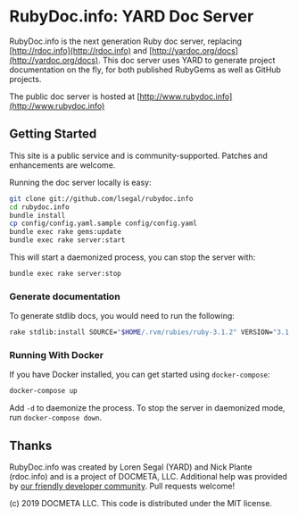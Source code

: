 # RubyDoc.info: YARD Doc Server

RubyDoc.info is the next generation Ruby doc server, replacing
[http://rdoc.info](http://rdoc.info) and
[http://yardoc.org/docs](http://yardoc.org/docs).
This doc server uses YARD to generate project documentation on the fly, for
both published RubyGems as well as GitHub projects.

The public doc server is hosted at [http://www.rubydoc.info](http://www.rubydoc.info)

## Getting Started

This site is a public service and is community-supported. Patches and
enhancements are welcome.

Running the doc server locally is easy:

```sh
git clone git://github.com/lsegal/rubydoc.info
cd rubydoc.info
bundle install
cp config/config.yaml.sample config/config.yaml
bundle exec rake gems:update
bundle exec rake server:start
```

This will start a daemonized process, you can stop the server with:

```sh
bundle exec rake server:stop
```

### Generate documentation
To generate stdlib docs, you would need to run the following:

```sh
rake stdlib:install SOURCE="$HOME/.rvm/rubies/ruby-3.1.2" VERSION="3.1.2"
```

### Running With Docker

If you have Docker installed, you can get started using `docker-compose`:

```sh
docker-compose up
```

Add `-d` to daemonize the process. To stop the server in daemonized mode,
run `docker-compose down`.

## Thanks

RubyDoc.info was created by Loren Segal (YARD) and Nick Plante (rdoc.info) and is a project of DOCMETA, LLC.
Additional help was provided by [our friendly developer community](https://github.com/lsegal/rubydoc.info/graphs/contributors).
Pull requests welcome!

(c) 2019 DOCMETA LLC. This code is distributed under the MIT license.
